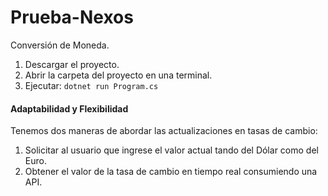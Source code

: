 # Prueba-Nexos
Conversión de Moneda.
1. Descargar el proyecto.
2. Abrir la carpeta del proyecto en una terminal.
3. Ejecutar:
`dotnet run Program.cs`

#### Adaptabilidad y Flexibilidad
Tenemos dos maneras de abordar las actualizaciones en tasas de cambio:

1. Solicitar al usuario que ingrese el valor actual tando del Dólar como del Euro.
2. Obtener el valor de la tasa de cambio en tiempo real consumiendo una API.

